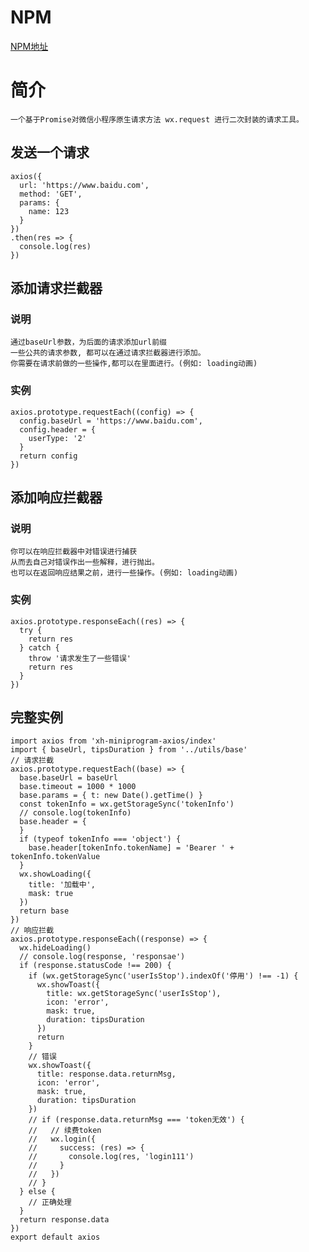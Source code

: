 # NPM
  [NPM地址](https://www.npmjs.com/package/xh-miniprogram-axios)
# 简介
    一个基于Promise对微信小程序原生请求方法 wx.request 进行二次封装的请求工具。
## 发送一个请求
    axios({
      url: 'https://www.baidu.com',
      method: 'GET',
      params: {
        name: 123
      }
    })
    .then(res => {
      console.log(res)
    })
## 添加请求拦截器
### 说明
    通过baseUrl参数，为后面的请求添加url前缀
    一些公共的请求参数, 都可以在通过请求拦截器进行添加。
    你需要在请求前做的一些操作,都可以在里面进行。(例如: loading动画)
### 实例
    axios.prototype.requestEach((config) => {
      config.baseUrl = 'https://www.baidu.com',
      config.header = {
        userType: '2'
      }
      return config
    })
## 添加响应拦截器
### 说明
    你可以在响应拦截器中对错误进行捕获
    从而去自己对错误作出一些解释，进行抛出。
    也可以在返回响应结果之前，进行一些操作。(例如: loading动画)
### 实例
    axios.prototype.responseEach((res) => {
      try {
        return res
      } catch {
        throw '请求发生了一些错误'
        return res
      }
    })
## 完整实例
    import axios from 'xh-miniprogram-axios/index'
    import { baseUrl, tipsDuration } from '../utils/base'
    // 请求拦截
    axios.prototype.requestEach((base) => {
      base.baseUrl = baseUrl
      base.timeout = 1000 * 1000
      base.params = { t: new Date().getTime() }
      const tokenInfo = wx.getStorageSync('tokenInfo')
      // console.log(tokenInfo)
      base.header = {
      }
      if (typeof tokenInfo === 'object') {
        base.header[tokenInfo.tokenName] = 'Bearer ' + tokenInfo.tokenValue
      }
      wx.showLoading({
        title: '加载中',
        mask: true
      })
      return base
    })
    // 响应拦截
    axios.prototype.responseEach((response) => {
      wx.hideLoading()
      // console.log(response, 'responsae')
      if (response.statusCode !== 200) {
        if (wx.getStorageSync('userIsStop').indexOf('停用') !== -1) {
          wx.showToast({
            title: wx.getStorageSync('userIsStop'),
            icon: 'error',
            mask: true,
            duration: tipsDuration
          })
          return
        }
        // 错误
        wx.showToast({
          title: response.data.returnMsg,
          icon: 'error',
          mask: true,
          duration: tipsDuration
        })
        // if (response.data.returnMsg === 'token无效') {
        //   // 续费token
        //   wx.login({
        //     success: (res) => {
        //       console.log(res, 'login111')
        //     }
        //   })
        // }
      } else {
        // 正确处理
      }
      return response.data
    })
    export default axios